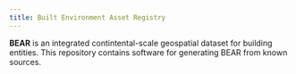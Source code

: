```yaml
---
title: Built Environment Asset Registry
---
```


**BEAR** is an integrated contintental-scale geospatial dataset for building entities.
This repository contains software for generating BEAR from known sources.

